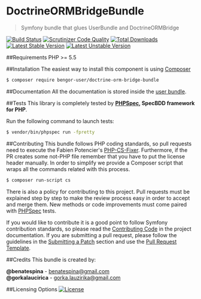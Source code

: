 # DoctrineORMBridgeBundle
> Symfony bundle that glues UserBundle and DoctrineORMBridge

[![Build Status](https://travis-ci.org/BenGorUser/DoctrineORMBridgeBundle.svg?branch=master)](https://travis-ci.org/BenGorUser/DoctrineORMBridgeBundle)
[![Scrutinizer Code Quality](https://scrutinizer-ci.com/g/BenGorUser/DoctrineORMBridgeBundle/badges/quality-score.png?b=master)](https://scrutinizer-ci.com/g/BenGorUser/DoctrineORMBridgeBundle/?branch=master)
[![Total Downloads](https://poser.pugx.org/bengor-user/doctrine-orm-bridge-bundle/downloads)](https://packagist.org/packages/bengor-user/doctrine-orm-bridge-bundle/)
[![Latest Stable Version](https://poser.pugx.org/bengor-user/doctrine-orm-bridge-bundle/v/stable.svg)](https://packagist.org/packages/bengor-user/doctrine-orm-bridge-bundle/)
[![Latest Unstable Version](https://poser.pugx.org/bengor-user/doctrine-orm-bridge-bundle/v/unstable.svg)](https://packagist.org/packages/bengor-user/doctrine-orm-bridge-bundle/)

##Requirements
PHP >= 5.5

##Installation
The easiest way to install this component is using [Composer][6]
```bash
$ composer require bengor-user/doctrine-orm-bridge-bundle
```

##Documentation
All the documentation is stored inside the [user bundle](https://github.com/BenGorUser/UserBundle/blob/master/docs/index.md).

##Tests
This library is completely tested by **[PHPSpec][1], SpecBDD framework for PHP**.

Run the following command to launch tests:
```bash
$ vendor/bin/phpspec run -fpretty
```

##Contributing
This bundle follows PHP coding standards, so pull requests need to execute the Fabien Potencier's [PHP-CS-Fixer][5].
Furthermore, if the PR creates some not-PHP file remember that you have to put the license header manually. In order
to simplify we provide a Composer script that wraps all the commands related with this process.
```bash
$ composer run-script cs
```

There is also a policy for contributing to this project. Pull requests must be explained step by step to make the
review process easy in order to accept and merge them. New methods or code improvements must come paired with
[PHPSpec][1] tests.

If you would like to contribute it is a good point to follow Symfony contribution standards, so please read the
[Contributing Code][2] in the project documentation. If you are submitting a pull request, please follow the guidelines
in the [Submitting a Patch][3] section and use the [Pull Request Template][4].

##Credits
This bundle is created by:
>
**@benatespina** - [benatespina@gmail.com](mailto:benatespina@gmail.com)<br>
**@gorkalaucirica** - [gorka.lauzirika@gmail.com](mailto:gorka.lauzirika@gmail.com)

##Licensing Options
[![License](https://poser.pugx.org/bengor-user/doctrine-orm-bridge-bundle/license.svg)](https://github.com/BenGorUser/DoctrineORMBridgeBundle/blob/master/LICENSE)

[1]: http://www.phpspec.net/
[2]: http://symfony.com/doc/current/contributing/code/index.html
[3]: http://symfony.com/doc/current/contributing/code/patches.html#check-list
[4]: http://symfony.com/doc/current/contributing/code/patches.html#make-a-pull-request
[5]: http://cs.sensiolabs.org/
[6]: http://getcomposer.org
